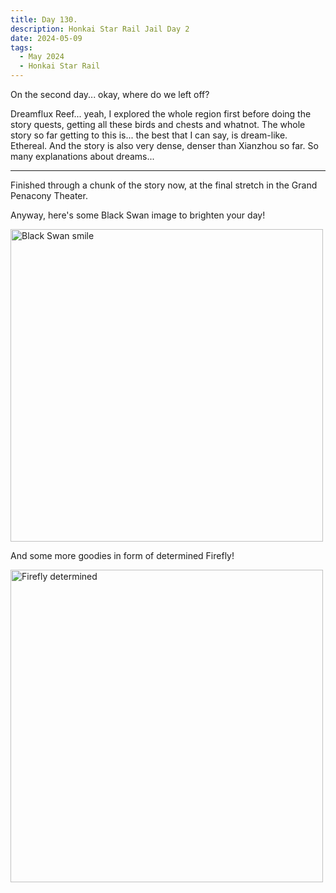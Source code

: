 ```yaml
---
title: Day 130.
description: Honkai Star Rail Jail Day 2
date: 2024-05-09
tags: 
  - May 2024
  - Honkai Star Rail
---
```


On the second day... okay, where do we left off?

Dreamflux Reef... yeah, I explored the whole region first before doing the story quests, getting all these birds and chests and whatnot. The whole story so far getting to this is... the best that I can say, is dream-like. Ethereal. And the story is also very dense, denser than Xianzhou so far. So many explanations about dreams...

-----

Finished through a chunk of the story now, at the final stretch in the Grand Penacony Theater. 

Anyway, here's some Black Swan image to brighten your day!

<img src="https://i.imgur.com/eFXFiDm.png" width="500px" title="Black Swan smile" alt="Black Swan smile"></img>

And some more goodies in form of determined Firefly!

<img src="https://i.imgur.com/KD7uKz8.png" width="500px" title="Firefly determined" alt="Firefly determined"></img>